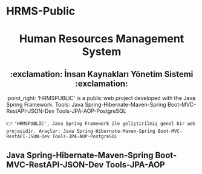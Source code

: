 # HRMS-Public
<div align="center"><h1>Human Resources Management System</h1> </div>
<div align="center"><h2> :exclamation: İnsan Kaynakları Yönetim Sistemi :exclamation: </h2> </div>
 :point_right: 'HRMSPUBLIC' is a public web project developed with the Java Spring Framework. Tools: Java Spring-Hibernate-Maven-Spring Boot-MVC-RestAPI-JSON-Dev Tools-JPA-AOP-PostgreSQL

:point_right: ``` 'HRMSPUBLIC', Java Spring Framework ile geliştirilmiş genel bir web projesidir. Araçlar: Java Spring-Hibernate-Maven-Spring Boot-MVC-RestAPI-JSON-Dev Tools-JPA-AOP-PostgreSQL ```

## Java Spring-Hibernate-Maven-Spring Boot-MVC-RestAPI-JSON-Dev Tools-JPA-AOP
